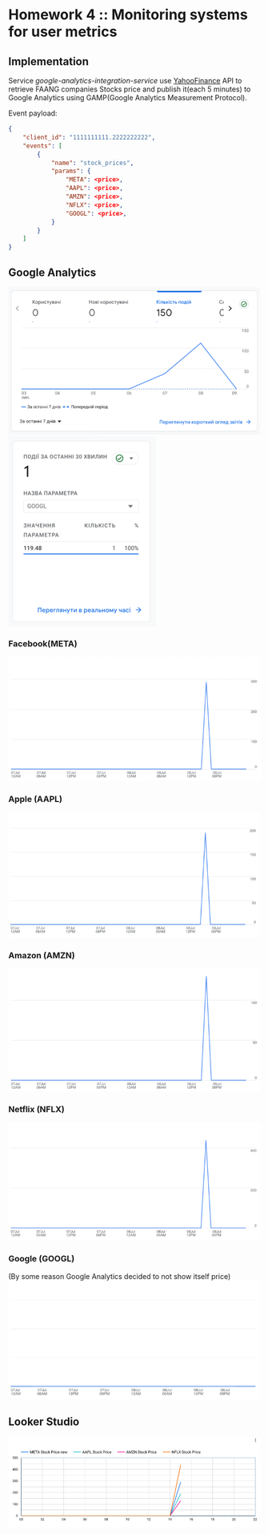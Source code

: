 # Homework 4 :: Monitoring systems for user metrics 
## Implementation

Service *google-analytics-integration-service* use [YahooFinance](https://query1.finance.yahoo.com//v10/finance/quoteSummary/{stockSymbol}?modules=price)
API to retrieve FAANG companies Stocks price and publish it(each 5 minutes) to Google Analytics using 
GAMP(Google Analytics Measurement Protocol).

Event payload:
```json
{
    "client_id": "1111111111.2222222222",
    "events": [
        {
            "name": "stock_prices",
            "params": {
                "META": <price>,
                "AAPL": <price>,
                "AMZN": <price>,
                "NFLX": <price>,
                "GOOGL": <price>,
            }
        }
    ]
}
```

## Google Analytics
![image info](../docs/GA/GA-1.png)
![image info](../docs/GA/GA-realtime.png)
### Facebook(META) 
![image info](../docs/GA/GA-META.png)
### Apple (AAPL)
![image info](../docs/GA/GA-AAPL.png)
### Amazon (AMZN)
![image info](../docs/GA/GA-AMZN.png)
### Netflix (NFLX)
![image info](../docs/GA/GA-NFLX.png)
### Google (GOOGL)
(By some reason Google Analytics decided to not show itself price)
![image info](../docs/GA/GA-GOOGL.png)

## Looker Studio
![img.png](../docs/GA/GA-LookerStudio.png)